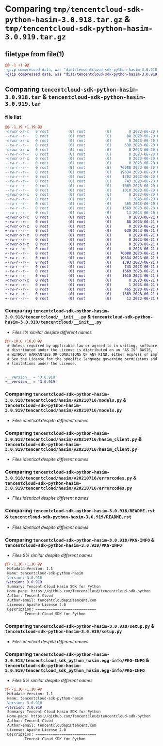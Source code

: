 # Comparing `tmp/tencentcloud-sdk-python-hasim-3.0.918.tar.gz` & `tmp/tencentcloud-sdk-python-hasim-3.0.919.tar.gz`

## filetype from file(1)

```diff
@@ -1 +1 @@
-gzip compressed data, was "dist/tencentcloud-sdk-python-hasim-3.0.918.tar", last modified: Tue Jun 20 02:41:42 2023, max compression
+gzip compressed data, was "dist/tencentcloud-sdk-python-hasim-3.0.919.tar", last modified: Wed Jun 21 00:29:25 2023, max compression
```

## Comparing `tencentcloud-sdk-python-hasim-3.0.918.tar` & `tencentcloud-sdk-python-hasim-3.0.919.tar`

### file list

```diff
@@ -1,19 +1,19 @@
-drwxr-xr-x   0 root         (0) root         (0)        0 2023-06-20 02:41:42.000000 tencentcloud-sdk-python-hasim-3.0.918/
--rw-r--r--   0 root         (0) root         (0)       88 2023-06-20 02:41:42.000000 tencentcloud-sdk-python-hasim-3.0.918/setup.cfg
-drwxr-xr-x   0 root         (0) root         (0)        0 2023-06-20 02:41:42.000000 tencentcloud-sdk-python-hasim-3.0.918/tencentcloud/
--rw-r--r--   0 root         (0) root         (0)      630 2023-06-20 02:41:42.000000 tencentcloud-sdk-python-hasim-3.0.918/tencentcloud/__init__.py
-drwxr-xr-x   0 root         (0) root         (0)        0 2023-06-20 02:41:42.000000 tencentcloud-sdk-python-hasim-3.0.918/tencentcloud/hasim/
--rw-r--r--   0 root         (0) root         (0)        0 2023-06-20 02:41:42.000000 tencentcloud-sdk-python-hasim-3.0.918/tencentcloud/hasim/__init__.py
-drwxr-xr-x   0 root         (0) root         (0)        0 2023-06-20 02:41:42.000000 tencentcloud-sdk-python-hasim-3.0.918/tencentcloud/hasim/v20210716/
--rw-r--r--   0 root         (0) root         (0)        0 2023-06-20 02:41:42.000000 tencentcloud-sdk-python-hasim-3.0.918/tencentcloud/hasim/v20210716/__init__.py
--rw-r--r--   0 root         (0) root         (0)    76088 2023-06-20 02:41:42.000000 tencentcloud-sdk-python-hasim-3.0.918/tencentcloud/hasim/v20210716/models.py
--rw-r--r--   0 root         (0) root         (0)    19634 2023-06-20 02:41:42.000000 tencentcloud-sdk-python-hasim-3.0.918/tencentcloud/hasim/v20210716/hasim_client.py
--rw-r--r--   0 root         (0) root         (0)     1393 2023-06-20 02:41:42.000000 tencentcloud-sdk-python-hasim-3.0.918/tencentcloud/hasim/v20210716/errorcodes.py
--rw-r--r--   0 root         (0) root         (0)      743 2023-06-20 02:41:42.000000 tencentcloud-sdk-python-hasim-3.0.918/README.rst
--rw-r--r--   0 root         (0) root         (0)     1669 2023-06-20 02:41:42.000000 tencentcloud-sdk-python-hasim-3.0.918/PKG-INFO
--rw-r--r--   0 root         (0) root         (0)     1010 2023-06-20 02:41:42.000000 tencentcloud-sdk-python-hasim-3.0.918/setup.py
-drwxr-xr-x   0 root         (0) root         (0)        0 2023-06-20 02:41:42.000000 tencentcloud-sdk-python-hasim-3.0.918/tencentcloud_sdk_python_hasim.egg-info/
--rw-r--r--   0 root         (0) root         (0)        1 2023-06-20 02:41:42.000000 tencentcloud-sdk-python-hasim-3.0.918/tencentcloud_sdk_python_hasim.egg-info/dependency_links.txt
--rw-r--r--   0 root         (0) root         (0)      465 2023-06-20 02:41:42.000000 tencentcloud-sdk-python-hasim-3.0.918/tencentcloud_sdk_python_hasim.egg-info/SOURCES.txt
--rw-r--r--   0 root         (0) root         (0)     1669 2023-06-20 02:41:42.000000 tencentcloud-sdk-python-hasim-3.0.918/tencentcloud_sdk_python_hasim.egg-info/PKG-INFO
--rw-r--r--   0 root         (0) root         (0)       13 2023-06-20 02:41:42.000000 tencentcloud-sdk-python-hasim-3.0.918/tencentcloud_sdk_python_hasim.egg-info/top_level.txt
+drwxr-xr-x   0 root         (0) root         (0)        0 2023-06-21 00:29:25.000000 tencentcloud-sdk-python-hasim-3.0.919/
+-rw-r--r--   0 root         (0) root         (0)       88 2023-06-21 00:29:25.000000 tencentcloud-sdk-python-hasim-3.0.919/setup.cfg
+drwxr-xr-x   0 root         (0) root         (0)        0 2023-06-21 00:29:25.000000 tencentcloud-sdk-python-hasim-3.0.919/tencentcloud/
+-rw-r--r--   0 root         (0) root         (0)      630 2023-06-21 00:29:25.000000 tencentcloud-sdk-python-hasim-3.0.919/tencentcloud/__init__.py
+drwxr-xr-x   0 root         (0) root         (0)        0 2023-06-21 00:29:25.000000 tencentcloud-sdk-python-hasim-3.0.919/tencentcloud/hasim/
+-rw-r--r--   0 root         (0) root         (0)        0 2023-06-21 00:29:25.000000 tencentcloud-sdk-python-hasim-3.0.919/tencentcloud/hasim/__init__.py
+drwxr-xr-x   0 root         (0) root         (0)        0 2023-06-21 00:29:25.000000 tencentcloud-sdk-python-hasim-3.0.919/tencentcloud/hasim/v20210716/
+-rw-r--r--   0 root         (0) root         (0)        0 2023-06-21 00:29:25.000000 tencentcloud-sdk-python-hasim-3.0.919/tencentcloud/hasim/v20210716/__init__.py
+-rw-r--r--   0 root         (0) root         (0)    76088 2023-06-21 00:29:25.000000 tencentcloud-sdk-python-hasim-3.0.919/tencentcloud/hasim/v20210716/models.py
+-rw-r--r--   0 root         (0) root         (0)    19634 2023-06-21 00:29:25.000000 tencentcloud-sdk-python-hasim-3.0.919/tencentcloud/hasim/v20210716/hasim_client.py
+-rw-r--r--   0 root         (0) root         (0)     1393 2023-06-21 00:29:25.000000 tencentcloud-sdk-python-hasim-3.0.919/tencentcloud/hasim/v20210716/errorcodes.py
+-rw-r--r--   0 root         (0) root         (0)      743 2023-06-21 00:29:25.000000 tencentcloud-sdk-python-hasim-3.0.919/README.rst
+-rw-r--r--   0 root         (0) root         (0)     1669 2023-06-21 00:29:25.000000 tencentcloud-sdk-python-hasim-3.0.919/PKG-INFO
+-rw-r--r--   0 root         (0) root         (0)     1010 2023-06-21 00:29:25.000000 tencentcloud-sdk-python-hasim-3.0.919/setup.py
+drwxr-xr-x   0 root         (0) root         (0)        0 2023-06-21 00:29:25.000000 tencentcloud-sdk-python-hasim-3.0.919/tencentcloud_sdk_python_hasim.egg-info/
+-rw-r--r--   0 root         (0) root         (0)        1 2023-06-21 00:29:25.000000 tencentcloud-sdk-python-hasim-3.0.919/tencentcloud_sdk_python_hasim.egg-info/dependency_links.txt
+-rw-r--r--   0 root         (0) root         (0)      465 2023-06-21 00:29:25.000000 tencentcloud-sdk-python-hasim-3.0.919/tencentcloud_sdk_python_hasim.egg-info/SOURCES.txt
+-rw-r--r--   0 root         (0) root         (0)     1669 2023-06-21 00:29:25.000000 tencentcloud-sdk-python-hasim-3.0.919/tencentcloud_sdk_python_hasim.egg-info/PKG-INFO
+-rw-r--r--   0 root         (0) root         (0)       13 2023-06-21 00:29:25.000000 tencentcloud-sdk-python-hasim-3.0.919/tencentcloud_sdk_python_hasim.egg-info/top_level.txt
```

### Comparing `tencentcloud-sdk-python-hasim-3.0.918/tencentcloud/__init__.py` & `tencentcloud-sdk-python-hasim-3.0.919/tencentcloud/__init__.py`

 * *Files 1% similar despite different names*

```diff
@@ -10,8 +10,8 @@
 # Unless required by applicable law or agreed to in writing, software
 # distributed under the License is distributed on an "AS IS" BASIS,
 # WITHOUT WARRANTIES OR CONDITIONS OF ANY KIND, either express or implied.
 # See the License for the specific language governing permissions and
 # limitations under the License.
 
 
-__version__ = '3.0.918'
+__version__ = '3.0.919'
```

### Comparing `tencentcloud-sdk-python-hasim-3.0.918/tencentcloud/hasim/v20210716/models.py` & `tencentcloud-sdk-python-hasim-3.0.919/tencentcloud/hasim/v20210716/models.py`

 * *Files identical despite different names*

### Comparing `tencentcloud-sdk-python-hasim-3.0.918/tencentcloud/hasim/v20210716/hasim_client.py` & `tencentcloud-sdk-python-hasim-3.0.919/tencentcloud/hasim/v20210716/hasim_client.py`

 * *Files identical despite different names*

### Comparing `tencentcloud-sdk-python-hasim-3.0.918/tencentcloud/hasim/v20210716/errorcodes.py` & `tencentcloud-sdk-python-hasim-3.0.919/tencentcloud/hasim/v20210716/errorcodes.py`

 * *Files identical despite different names*

### Comparing `tencentcloud-sdk-python-hasim-3.0.918/README.rst` & `tencentcloud-sdk-python-hasim-3.0.919/README.rst`

 * *Files identical despite different names*

### Comparing `tencentcloud-sdk-python-hasim-3.0.918/PKG-INFO` & `tencentcloud-sdk-python-hasim-3.0.919/PKG-INFO`

 * *Files 5% similar despite different names*

```diff
@@ -1,10 +1,10 @@
 Metadata-Version: 1.1
 Name: tencentcloud-sdk-python-hasim
-Version: 3.0.918
+Version: 3.0.919
 Summary: Tencent Cloud Hasim SDK for Python
 Home-page: https://github.com/TencentCloud/tencentcloud-sdk-python
 Author: Tencent Cloud
 Author-email: tencentcloudapi@tencent.com
 License: Apache License 2.0
 Description: ============================
         Tencent Cloud SDK for Python
```

### Comparing `tencentcloud-sdk-python-hasim-3.0.918/setup.py` & `tencentcloud-sdk-python-hasim-3.0.919/setup.py`

 * *Files identical despite different names*

### Comparing `tencentcloud-sdk-python-hasim-3.0.918/tencentcloud_sdk_python_hasim.egg-info/PKG-INFO` & `tencentcloud-sdk-python-hasim-3.0.919/tencentcloud_sdk_python_hasim.egg-info/PKG-INFO`

 * *Files 5% similar despite different names*

```diff
@@ -1,10 +1,10 @@
 Metadata-Version: 1.1
 Name: tencentcloud-sdk-python-hasim
-Version: 3.0.918
+Version: 3.0.919
 Summary: Tencent Cloud Hasim SDK for Python
 Home-page: https://github.com/TencentCloud/tencentcloud-sdk-python
 Author: Tencent Cloud
 Author-email: tencentcloudapi@tencent.com
 License: Apache License 2.0
 Description: ============================
         Tencent Cloud SDK for Python
```

